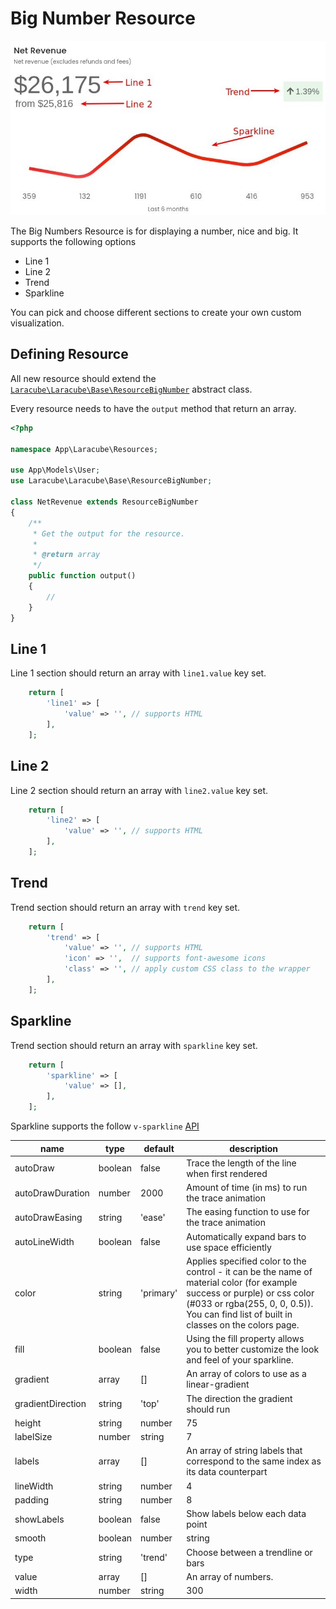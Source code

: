 # Big Number Resource

![Big Number Sections](./assets/big-number.png)

The Big Numbers Resource is for displaying a number, nice and big. It supports the following options
- Line 1
- Line 2
- Trend
- Sparkline

You can pick and choose different sections to create your own custom visualization. 

## Defining Resource

All new resource should extend the 
[`Laracube\Laracube\Base\ResourceBigNumber`](https://github.com/laracube/laracube/blob/master/src/Base/ResourceBigNumber.php) 
abstract class.

Every resource needs to have the `output` method that return an array.

```php
<?php

namespace App\Laracube\Resources;

use App\Models\User;
use Laracube\Laracube\Base\ResourceBigNumber;

class NetRevenue extends ResourceBigNumber
{
    /**
     * Get the output for the resource.
     *
     * @return array
     */
    public function output()
    {
        //
    }
}
```

## Line 1

Line 1 section should return an array with `line1.value` key set. 

```php
    return [
        'line1' => [
            'value' => '', // supports HTML
        ],
    ];
```

## Line 2

Line 2 section should return an array with `line2.value` key set. 

```php
    return [
        'line2' => [
            'value' => '', // supports HTML
        ],
    ];
```

## Trend

Trend section should return an array with `trend` key set. 

```php
    return [
        'trend' => [
            'value' => '', // supports HTML
            'icon' => '',  // supports font-awesome icons
            'class' => '', // apply custom CSS class to the wrapper
        ],
    ];
```

## Sparkline

Trend section should return an array with `sparkline` key set. 

```php
    return [
        'sparkline' => [
            'value' => [],
        ],
    ];
```

Sparkline supports the follow `v-sparkline` [API](https://vuetifyjs.com/en/api/v-sparkline/)


|name|type|default|description|
|--- |--- |--- |--- |
|autoDraw|boolean|false|Trace the length of the line when first rendered|
|autoDrawDuration|number|2000|Amount of time (in ms) to run the trace animation|
|autoDrawEasing|string|'ease'|The easing function to use for the trace animation|
|autoLineWidth|boolean|false|Automatically expand bars to use space efficiently|
|color|string|'primary'|Applies specified color to the control - it can be the name of material color (for example success or purple) or css color (#033 or rgba(255, 0, 0, 0.5)). You can find list of built in classes on the colors page.|
|fill|boolean|false|Using the fill property allows you to better customize the look and feel of your sparkline.|
|gradient|array|[]|An array of colors to use as a linear-gradient|
|gradientDirection|string|'top'|The direction the gradient should run|
|height|string | number|75|Height of the SVG trendline or bars|
|labelSize|number | string|7|The label font size|
|labels|array|[]|An array of string labels that correspond to the same index as its data counterpart|
|lineWidth|string | number|4|The thickness of the line, in px|
|padding|string | number|8|Low smooth or high line-width values may result in cropping, increase padding to compensate|
|showLabels|boolean|false|Show labels below each data point|
|smooth|boolean | number | string|false|Number of px to use as a corner radius. true defaults to 8, false is 0|
|type|string|'trend'|Choose between a trendline or bars|
|value|array|[]|An array of numbers.|
|width|number | string|300|Width of the SVG trendline or bars|


